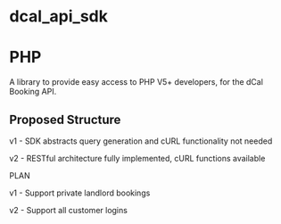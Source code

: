 dcal_api_sdk
============

# PHP

A library to provide easy access to PHP V5+ developers, for the dCal Booking API.

## Proposed Structure

v1 - SDK abstracts query generation and cURL functionality not needed

v2 - RESTful architecture fully implemented, cURL functions available

PLAN

v1 - Support private landlord bookings

v2 - Support all customer logins

